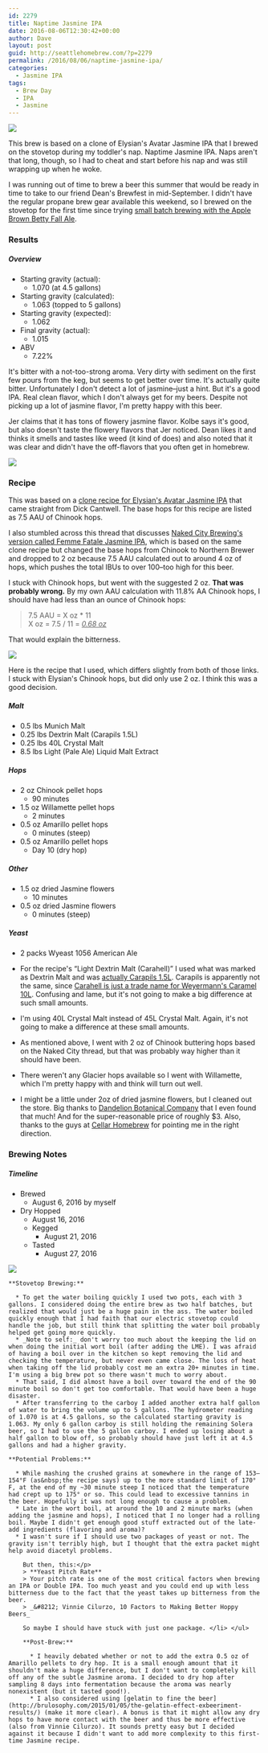```yaml
---
id: 2279
title: Naptime Jasmine IPA
date: 2016-08-06T12:30:42+00:00
author: Dave
layout: post
guid: http://seattlehomebrew.com/?p=2279
permalink: /2016/08/06/naptime-jasmine-ipa/
categories:
  - Jasmine IPA
tags:
  - Brew Day
  - IPA
  - Jasmine
---
```

<img src="http://seattlehomebrew.com/wp-content/uploads/2016/08/IMG_5388-1-700x500.jpg" class="aligncenter" />

This brew is based on a clone of Elysian's Avatar Jasmine IPA that I brewed on the stovetop during my toddler's nap. Naptime Jasmine IPA. Naps aren't that long, though, so I had to cheat and start before his nap and was still wrapping up when he woke.

I was running out of time to brew a beer this summer that would be ready in time to take to our friend Dean's Brewfest in mid-September. I didn't have the regular propane brew gear available this weekend, so I brewed on the stovetop for the first time since trying [small batch brewing with the Apple Brown Betty Fall&nbsp;Ale](http://seattlehomebrew.com/category/brews/apple-brown-betty-ale/).

<!--more-->

### Results

##### Overview

  * Starting gravity (actual): 
      * 1.070 (at&nbsp;4.5&nbsp;gallons)
  * Starting gravity (calculated): 
      * 1.063 (topped&nbsp;to&nbsp;5&nbsp;gallons)
  * Starting gravity (expected): 
      * 1.062
  * Final gravity (actual): 
      * 1.015
  * ABV 
      * 7.22% 

It's bitter with a not-too-strong aroma. Very dirty with sediment on the first few pours from the keg, but seems to get better over time. It's actually quite bitter. Unfortunately I don't detect a lot of jasmine&#8211;just a hint. But it's a good IPA. Real clean flavor, which I don't always get for my beers. Despite not picking up a lot of jasmine flavor, I'm pretty happy with this beer. 

Jer claims that it has tons of flowery jasmine flavor. Kolbe says it's good, but also doesn't taste the flowery flavors that Jer noticed. Dean likes it and thinks it smells and tastes like weed (it kind of does) and also noted that it was clear and didn't have the off-flavors that you often get in homebrew.

<img src="http://seattlehomebrew.com/wp-content/uploads/2016/08/IMG_5701-001-700x500.jpg" class="aligncenter" /> 

### Recipe

This was based on a [clone recipe for Elysian's Avatar Jasmine IPA](http://blog.seattlepi.com/whatsontap/2008/05/22/elysian-homebrew-recipes/) that came straight from Dick Cantwell. The base hops for this recipe are listed as 7.5 AAU of Chinook hops.

I also stumbled across this thread that discusses [Naked City Brewing's version called Femme Fatale Jasmine IPA](http://www.homebrewtalk.com/showthread.php?t=67344), which is based on the same clone recipe but changed the base hops from Chinook to Northern Brewer and dropped to 2 oz because 7.5 AAU calculated out to around 4 oz of hops, which pushes the total IBUs to over 100&#8211;too high for this beer.

I stuck with Chinook hops, but went with the suggested 2 oz. **That was probably wrong.** By my own AAU calculation with 11.8% AA Chinook hops, I should have had less than an ounce of Chinook hops:

> 7.5 AAU = X oz * 11  
> X oz = 7.5 / 11 = <em style="text-decoration: underline;">0.68 oz</em> 

That would explain the bitterness.

<img src="http://seattlehomebrew.com/wp-content/uploads/2016/08/IMG_5147-667x500.jpg" class="aligncenter" /> 

Here is the recipe that I used, which differs slightly from both of those links. I stuck with Elysian's Chinook hops, but did only use 2 oz. I think this was a good decision.

##### Malt

  * 0.5 lbs Munich Malt
  * 0.25 lbs Dextrin Malt (Carapils 1.5L)
  * 0.25 lbs 40L Crystal Malt
  * 8.5 lbs Light (Pale Ale) Liquid Malt Extract

##### Hops

  * 2 oz Chinook pellet hops 
      * 90 minutes
  * 1.5 oz Willamette pellet hops 
      * 2 minutes
  * 0.5 oz Amarillo pellet hops 
      * 0 minutes (steep)
  * 0.5 oz Amarillo pellet hops 
      * Day 10 (dry hop)

##### Other

  * 1.5 oz dried Jasmine flowers 
      * 10 minutes
  * 0.5 oz dried Jasmine flowers 
      * 0 minutes (steep)

##### Yeast

  * 2 packs Wyeast 1056 American Ale 

  * For the recipe's &#8220;Light Dextrin Malt (Carahell)&#8221; I used what was marked as Dextrin Malt and was [actually Carapils 1.5L](http://www.cellar-homebrew.com/shop/Dextrin-Carapils-Malt.html). Carapils is apparently not the same, since [Carahell is just a trade name for Weyermann's Caramel 10L](http://www.weyermann.de/eng/produkte.asp?idkat=18&umenue=yes&idmenue=&sprache=2). Confusing and lame, but it's not going to make a big difference at such small amounts.
  * I'm using 40L Crystal Malt instead of 45L Crystal Malt. Again, it's not going to make a difference at these small amounts.
  * As mentioned above, I went with 2 oz of Chinook buttering hops based on the Naked City thread, but that was probably way higher than it should have been.
  * There weren't any Glacier hops available so I went with Willamette, which I'm pretty happy with and think will turn out well.
  * I might be a little under 2oz of dried jasmine flowers, but I cleaned out the store. Big thanks to [Dandelion Botanical Company](http://www.dandelionbotanical.com) that I even found that much! And for the super-reasonable price of roughly $3. Also, thanks to the guys at [Cellar Homebrew](http://cellar-homebrew.com) for pointing me in the right direction.

### Brewing Notes

##### Timeline

  * Brewed 
      * August 6, 2016 by myself
  * Dry Hopped 
      * August 16, 2016
      * Kegged 
          * August 21, 2016
      * Tasted 
          * August 27, 2016</ul>  
<img src="http://seattlehomebrew.com/wp-content/uploads/2016/08/IMG_5146-576x500.jpg" class="aligncenter" /> 
    
    **Stovetop Brewing:**
    
      * To get the water boiling quickly I used two pots, each with 3 gallons. I considered doing the entire brew as two half batches, but realized that would just be a huge pain in the ass. The water boiled quickly enough that I had faith that our electric stovetop could handle the job, but still think that splitting the water boil probably helped get going more quickly.
      * _Note to self:_ don't worry too much about the keeping the lid on when doing the initial wort boil (after adding the LME). I was afraid of having a boil over in the kitchen so kept removing the lid and checking the temperature, but never even came close. The loss of heat when taking off the lid probably cost me an extra 20+ minutes in time. I'm using a big brew pot so there wasn't much to worry about.
      * That said, I did almost have a boil over toward the end of the 90 minute boil so don't get too comfortable. That would have been a huge disaster.
      * After transferring to the carboy I added another extra half gallon of water to bring the volume up to 5 gallons. The hydrometer reading of 1.070 is at 4.5 gallons, so the calculated starting gravity is 1.063. My only 6 gallon carboy is still holding the remaining Solera beer, so I had to use the 5 gallon carboy. I ended up losing about a half gallon to blow off, so probably should have just left it at 4.5 gallons and had a higher gravity.
    
    **Potential Problems:**
    
      * While mashing the crushed grains at somewhere in the range of 153–154°F (as&nbsp;the recipe says) up to the more standard limit of 170° F, at the end of my ~30 minute steep I noticed that the temperature had crept up to 175° or so. This could lead to excessive tannins in the beer. Hopefully it was not long enough to cause a problem.
      * Late in the wort boil, at around the 10 and 2 minute marks (when adding the jasmine and hops), I noticed that I no longer had a rolling boil. Maybe I didn't get enough good stuff extracted out of the late-add ingredients (flavoring and aroma)?
      * I wasn't sure if I should use two packages of yeast or not. The gravity isn't terribly high, but I thought that the extra packet might help avoid diacetyl problems.  
  
        But then, this:</p> 
        > **Yeast Pitch Rate**  
        > Your pitch rate is one of the most critical factors when brewing an IPA or Double IPA. Too much yeast and you could end up with less bitterness due to the fact that the yeast takes up bitterness from the beer.  
        > _&#8212; Vinnie Cilurzo, 10 Factors to Making Better Hoppy Beers_ 
        
        So maybe I should have stuck with just one package. </li> </ul> 
        
        **Post-Brew:**
        
          * I heavily debated whether or not to add the extra 0.5 oz of Amarillo pellets to dry hop. It is a small enough amount that it shouldn't make a huge difference, but I don't want to completely kill off any of the subtle Jasmine aroma. I decided to dry hop after sampling 8 days into fermentation because the aroma was nearly nonexistent (but it tasted good!).
          * I also considered using [gelatin to fine the beer](http://brulosophy.com/2015/01/05/the-gelatin-effect-exbeeriment-results/) (make it more clear). A bonus is that it might allow any dry hops to have more contact with the beer and thus be more effective (also from Vinnie Cilurzo). It sounds pretty easy but I decided against it because I didn't want to add more complexity to this first-time Jasmine recipe.